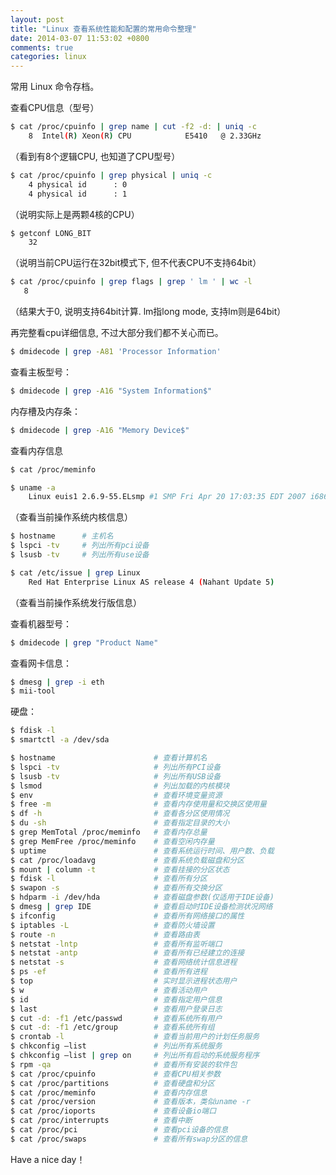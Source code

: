 ```yaml
---
layout: post
title: "Linux 查看系统性能和配置的常用命令整理"
date: 2014-03-07 11:53:02 +0800
comments: true
categories: linux
---
```

常用 Linux 命令存档。

<!-- more -->


查看CPU信息（型号）

``` bash
$ cat /proc/cpuinfo | grep name | cut -f2 -d: | uniq -c
    8  Intel(R) Xeon(R) CPU            E5410   @ 2.33GHz
```

（看到有8个逻辑CPU, 也知道了CPU型号）

``` bash
$ cat /proc/cpuinfo | grep physical | uniq -c
    4 physical id      : 0
    4 physical id      : 1
```

（说明实际上是两颗4核的CPU）

``` bash
$ getconf LONG_BIT
    32
```

（说明当前CPU运行在32bit模式下, 但不代表CPU不支持64bit）

``` bash
$ cat /proc/cpuinfo | grep flags | grep ' lm ' | wc -l
   8
```

（结果大于0, 说明支持64bit计算. lm指long mode, 支持lm则是64bit）

再完整看cpu详细信息, 不过大部分我们都不关心而已。

``` bash
$ dmidecode | grep -A81 'Processor Information'
```

查看主板型号：

``` bash
$ dmidecode | grep -A16 "System Information$"
```

内存槽及内存条：

``` bash
$ dmidecode | grep -A16 "Memory Device$"
```

查看内存信息
``` bash
$ cat /proc/meminfo
```

``` bash
$ uname -a
    Linux euis1 2.6.9-55.ELsmp #1 SMP Fri Apr 20 17:03:35 EDT 2007 i686 i686 i386 GNU/Linux
```

（查看当前操作系统内核信息）

``` bash
$ hostname      # 主机名
$ lspci -tv     # 列出所有pci设备
$ lsusb -tv     # 列出所有use设备
```

``` bash
$ cat /etc/issue | grep Linux
    Red Hat Enterprise Linux AS release 4 (Nahant Update 5)
```

（查看当前操作系统发行版信息）

查看机器型号：

``` bash
$ dmidecode | grep "Product Name"  
```

查看网卡信息：
``` bash
$ dmesg | grep -i eth
$ mii-tool
```

硬盘：
``` bash
$ fdisk -l
$ smartctl -a /dev/sda
```

``` bash
$ hostname                      # 查看计算机名
$ lspci -tv                     # 列出所有PCI设备
$ lsusb -tv                     # 列出所有USB设备
$ lsmod                         # 列出加载的内核模块
$ env                           # 查看环境变量资源
$ free -m                       # 查看内存使用量和交换区使用量
$ df -h                         # 查看各分区使用情况
$ du -sh                        # 查看指定目录的大小
$ grep MemTotal /proc/meminfo   # 查看内存总量
$ grep MemFree /proc/meminfo    # 查看空闲内存量
$ uptime                        # 查看系统运行时间、用户数、负载
$ cat /proc/loadavg             # 查看系统负载磁盘和分区
$ mount | column -t             # 查看挂接的分区状态
$ fdisk -l                      # 查看所有分区
$ swapon -s                     # 查看所有交换分区
$ hdparm -i /dev/hda            # 查看磁盘参数(仅适用于IDE设备)
$ dmesg | grep IDE              # 查看启动时IDE设备检测状况网络
$ ifconfig                      # 查看所有网络接口的属性
$ iptables -L                   # 查看防火墙设置
$ route -n                      # 查看路由表
$ netstat -lntp                 # 查看所有监听端口
$ netstat -antp                 # 查看所有已经建立的连接
$ netstat -s                    # 查看网络统计信息进程
$ ps -ef                        # 查看所有进程
$ top                           # 实时显示进程状态用户
$ w                             # 查看活动用户
$ id                            # 查看指定用户信息
$ last                          # 查看用户登录日志
$ cut -d: -f1 /etc/passwd       # 查看系统所有用户
$ cut -d: -f1 /etc/group        # 查看系统所有组
$ crontab -l                    # 查看当前用户的计划任务服务
$ chkconfig –list               # 列出所有系统服务
$ chkconfig –list | grep on     # 列出所有启动的系统服务程序
$ rpm -qa                       # 查看所有安装的软件包
$ cat /proc/cpuinfo             # 查看CPU相关参数
$ cat /proc/partitions          # 查看硬盘和分区
$ cat /proc/meminfo             # 查看内存信息
$ cat /proc/version             # 查看版本，类似uname -r
$ cat /proc/ioports             # 查看设备io端口
$ cat /proc/interrupts          # 查看中断
$ cat /proc/pci                 # 查看pci设备的信息
$ cat /proc/swaps               # 查看所有swap分区的信息
```

Have a nice day！